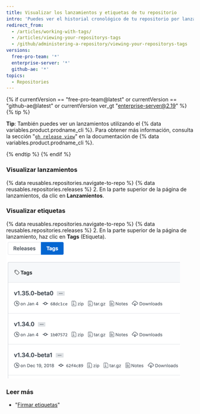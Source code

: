 ```yaml
---
title: Visualizar los lanzamientos y etiquetas de tu repositorio
intro: 'Puedes ver el historial cronológico de tu repositorio por lanzamiento, nombre o número de versión de la etiqueta.'
redirect_from:
  - /articles/working-with-tags/
  - /articles/viewing-your-repositorys-tags
  - /github/administering-a-repository/viewing-your-repositorys-tags
versions:
  free-pro-team: '*'
  enterprise-server: '*'
  github-ae: '*'
topics:
  - Repositories
---
```


{% if currentVersion == "free-pro-team@latest" or currentVersion == "github-ae@latest" or currentVersion ver_gt "enterprise-server@2.19" %}
{% tip %}

**Tip**: También puedes ver un lanzamientos utilizando el {% data variables.product.prodname_cli %}. Para obtener más información, consulta la sección "[`gh release view`](https://cli.github.com/manual/gh_release_view)" en la documentación de {% data variables.product.prodname_cli %}.

{% endtip %}
{% endif %}

### Visualizar lanzamientos

{% data reusables.repositories.navigate-to-repo %}
{% data reusables.repositories.releases %}
2. En la parte superior de la página de lanzamientos, da clic en **Lanzamientos**.

### Visualizar etiquetas

{% data reusables.repositories.navigate-to-repo %}
{% data reusables.repositories.releases %}
2. En la parte superior de la página de lanzamiento, haz clic en **Tags** (Etiqueta). ![Página de etiquetas](/assets/images/help/releases/tags-list.png)

### Leer más

- "[Firmar etiquetas](/articles/signing-tags)"
